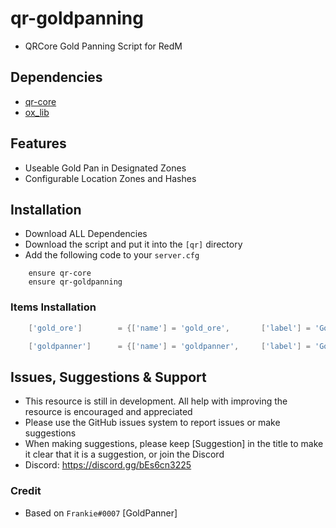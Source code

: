 # qr-goldpanning
- QRCore Gold Panning Script for RedM

## Dependencies
- [qr-core](https://github.com/QRCore-RedM-Re/qr-core)
- [ox_lib](https://github.com/overextended/ox_lib/releases)

## Features
- Useable Gold Pan in Designated Zones
- Configurable Location Zones and Hashes

## Installation
- Download ALL Dependencies
- Download the script and put it into the `[qr]` directory
- Add the following code to your `server.cfg`

```
    ensure qr-core
    ensure qr-goldpanning
```

### Items Installation

```lua
    ['gold_ore']		= {['name'] = 'gold_ore',		['label'] = 'Gold Ore',			['weight'] = 500,	['type'] = 'item',	['image'] = 'gold_ore.png',				            ['unique'] = true,		['useable'] = true,		['shouldClose'] = true,	['combinable'] = nil,	['level'] = 0,	['description'] = 'Gold ore'},

    ['goldpanner']		= {['name'] = 'goldpanner',		['label'] = 'Gold Panner',		['weight'] = 500,	['type'] = 'item',	['image'] = 'goldpanner.png',				        ['unique'] = true,		['useable'] = true,		['shouldClose'] = true,	['combinable'] = nil,	['level'] = 0,	['description'] = 'Gold Panner'},
```

## Issues, Suggestions & Support
- This resource is still in development. All help with improving the resource is encouraged and appreciated
- Please use the GitHub issues system to report issues or make suggestions
- When making suggestions, please keep [Suggestion] in the title to make it clear that it is a suggestion, or join the Discord
- Discord: https://discord.gg/bEs6cn3225

### Credit
- Based on ```Frankie#0007``` [GoldPanner]
